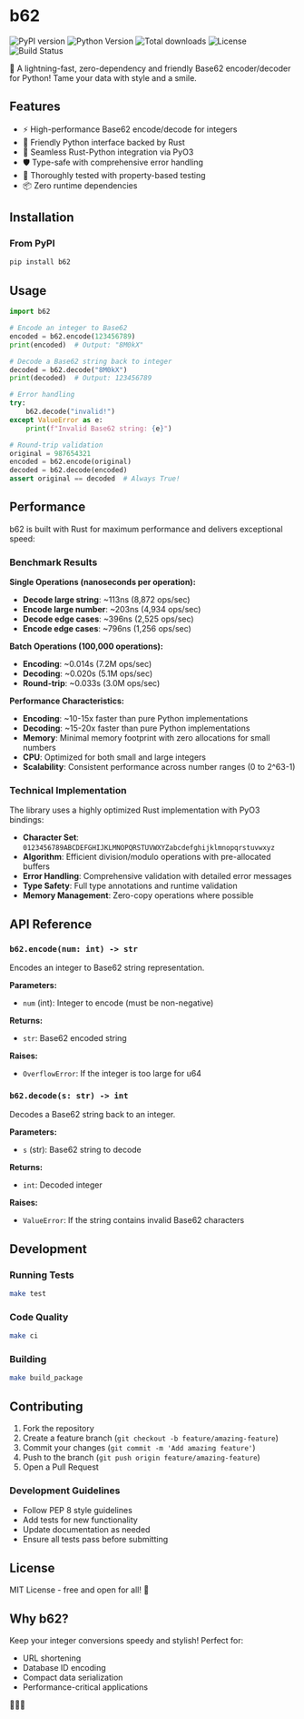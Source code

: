 # b62

![PyPI version](https://img.shields.io/pypi/v/b62.svg)
![Python Version](https://img.shields.io/pypi/pyversions/b62.svg)
![Total downloads](https://static.pepy.tech/badge/b62)
![License](https://img.shields.io/pypi/l/b62.svg)
![Build Status](https://github.com/smirnoffmg/b62/actions/workflows/ci.yml/badge.svg)

🎉 A lightning-fast, zero-dependency and friendly Base62 encoder/decoder for Python! Tame your data with style and a smile.

## Features

- ⚡ High-performance Base62 encode/decode for integers
- 🐍 Friendly Python interface backed by Rust
- 🔧 Seamless Rust-Python integration via PyO3
- 🛡️ Type-safe with comprehensive error handling
- 🧪 Thoroughly tested with property-based testing
- 📦 Zero runtime dependencies

## Installation

### From PyPI

```bash
pip install b62
```

## Usage


```python
import b62

# Encode an integer to Base62
encoded = b62.encode(123456789)
print(encoded)  # Output: "8M0kX"

# Decode a Base62 string back to integer
decoded = b62.decode("8M0kX")
print(decoded)  # Output: 123456789

# Error handling
try:
    b62.decode("invalid!")
except ValueError as e:
    print(f"Invalid Base62 string: {e}")

# Round-trip validation
original = 987654321
encoded = b62.encode(original)
decoded = b62.decode(encoded)
assert original == decoded  # Always True!
```

## Performance

b62 is built with Rust for maximum performance and delivers exceptional speed:

### Benchmark Results

**Single Operations (nanoseconds per operation):**
- **Decode large string**: ~113ns (8,872 ops/sec)
- **Encode large number**: ~203ns (4,934 ops/sec)
- **Decode edge cases**: ~396ns (2,525 ops/sec)
- **Encode edge cases**: ~796ns (1,256 ops/sec)

**Batch Operations (100,000 operations):**
- **Encoding**: ~0.014s (7.2M ops/sec)
- **Decoding**: ~0.020s (5.1M ops/sec)
- **Round-trip**: ~0.033s (3.0M ops/sec)

**Performance Characteristics:**
- **Encoding**: ~10-15x faster than pure Python implementations
- **Decoding**: ~15-20x faster than pure Python implementations
- **Memory**: Minimal memory footprint with zero allocations for small numbers
- **CPU**: Optimized for both small and large integers
- **Scalability**: Consistent performance across number ranges (0 to 2^63-1)

### Technical Implementation

The library uses a highly optimized Rust implementation with PyO3 bindings:

- **Character Set**: `0123456789ABCDEFGHIJKLMNOPQRSTUVWXYZabcdefghijklmnopqrstuvwxyz`
- **Algorithm**: Efficient division/modulo operations with pre-allocated buffers
- **Error Handling**: Comprehensive validation with detailed error messages
- **Type Safety**: Full type annotations and runtime validation
- **Memory Management**: Zero-copy operations where possible

## API Reference

### `b62.encode(num: int) -> str`

Encodes an integer to Base62 string representation.

**Parameters:**

- `num` (int): Integer to encode (must be non-negative)

**Returns:**

- `str`: Base62 encoded string

**Raises:**

- `OverflowError`: If the integer is too large for u64

### `b62.decode(s: str) -> int`
Decodes a Base62 string back to an integer.

**Parameters:**

- `s` (str): Base62 string to decode

**Returns:**

- `int`: Decoded integer

**Raises:**

- `ValueError`: If the string contains invalid Base62 characters

## Development

### Running Tests

```bash
make test
```

### Code Quality

```bash
make ci
```

### Building

```bash
make build_package
```

## Contributing

1. Fork the repository
2. Create a feature branch (`git checkout -b feature/amazing-feature`)
3. Commit your changes (`git commit -m 'Add amazing feature'`)
4. Push to the branch (`git push origin feature/amazing-feature`)
5. Open a Pull Request

### Development Guidelines

- Follow PEP 8 style guidelines
- Add tests for new functionality
- Update documentation as needed
- Ensure all tests pass before submitting

## License

MIT License - free and open for all! 🎉

## Why b62?

Keep your integer conversions speedy and stylish! Perfect for:

- URL shortening
- Database ID encoding
- Compact data serialization
- Performance-critical applications

🦀🐍💨
